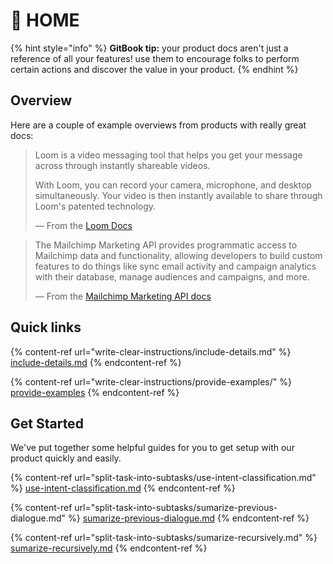# 👋 HOME

{% hint style="info" %}
**GitBook tip:** your product docs aren't just a reference of all your features! use them to encourage folks to perform certain actions and discover the value in your product.
{% endhint %}

## Overview

Here are a couple of example overviews from products with really great docs:

> Loom is a video messaging tool that helps you get your message across through instantly shareable videos.
>
> With Loom, you can record your camera, microphone, and desktop simultaneously. Your video is then instantly available to share through Loom's patented technology.
>
> — From the [Loom Docs](https://support.loom.com/hc/en-us/articles/360002158057-What-is-Loom-)

> The Mailchimp Marketing API provides programmatic access to Mailchimp data and functionality, allowing developers to build custom features to do things like sync email activity and campaign analytics with their database, manage audiences and campaigns, and more.
>
> — From the [Mailchimp Marketing API docs](https://mailchimp.com/developer/marketing/docs/fundamentals/)

## Quick links

{% content-ref url="write-clear-instructions/include-details.md" %}
[include-details.md](write-clear-instructions/include-details.md)
{% endcontent-ref %}

{% content-ref url="write-clear-instructions/provide-examples/" %}
[provide-examples](write-clear-instructions/provide-examples/)
{% endcontent-ref %}

## Get Started

We've put together some helpful guides for you to get setup with our product quickly and easily.

{% content-ref url="split-task-into-subtasks/use-intent-classification.md" %}
[use-intent-classification.md](split-task-into-subtasks/use-intent-classification.md)
{% endcontent-ref %}

{% content-ref url="split-task-into-subtasks/sumarize-previous-dialogue.md" %}
[sumarize-previous-dialogue.md](split-task-into-subtasks/sumarize-previous-dialogue.md)
{% endcontent-ref %}

{% content-ref url="split-task-into-subtasks/sumarize-recursively.md" %}
[sumarize-recursively.md](split-task-into-subtasks/sumarize-recursively.md)
{% endcontent-ref %}
